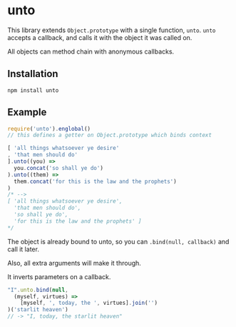 # unto

This library extends `Object.prototype` with a single function, `unto`.
`unto` accepts a callback, and calls it with the object it was called on.

All objects can method chain with anonymous callbacks.

## Installation

```
npm install unto
```

## Example

```js
require('unto').englobal()
// this defines a getter on Object.prototype which binds context

[ 'all things whatsoever ye desire'
, 'that men should do'
].unto((you) =>
  you.concat('so shall ye do')
).unto((them) =>
  them.concat('for this is the law and the prophets')
)
/* -->
[ 'all things whatsoever ye desire',
  'that men should do',
  'so shall ye do',
  'for this is the law and the prophets' ]
*/
```

The object is already bound to unto, so you can `.bind(null, callback)` and call it later.

Also, all extra arguments will make it through.

It inverts parameters on a callback.

```js
"I".unto.bind(null,
  (myself, virtues) =>
    [myself, ', today, the ', virtues].join('')
)('starlit heaven')
// -> "I, today, the starlit heaven"
```
